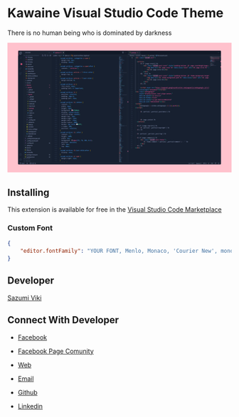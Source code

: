 # Kawaine Visual Studio Code Theme
  
There is no human being who is dominated by darkness

![Preview](/sazumiviki-preview.png)

## Installing

This extension is available for free in the [Visual Studio Code Marketplace](https://marketplace.visualstudio.com/items/sazumiviki.kawaine-theme)  

### Custom Font

```json
{
    "editor.fontFamily": "YOUR FONT, Menlo, Monaco, 'Courier New', monospace"
}
```

## Developer

[Sazumi Viki](https://sazumiviki.com)

## Connect With Developer

- [Facebook](https://facebook.com/moe.sazumiviki)


- [Facebook Page Comunity](https://facebook.com/sazumicloud)


- [Web](https://moe.sazumiviki.com)


- [Email](mailto:hi@sazumiviki.com)


- [Github](https://github.com/sazumivicky)


- [Linkedin](https://www.linkedin.com/in/sazumiviki/)